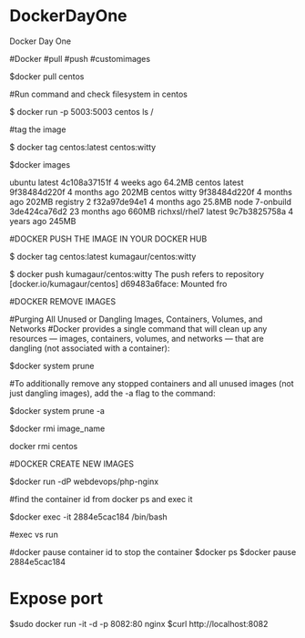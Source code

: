 # DockerDayOne
Docker Day One 


#Docker #pull #push #customimages


$docker pull centos

#Run command and check filesystem in centos 


$ docker run -p 5003:5003 centos ls /

#tag the image

$ docker tag centos:latest centos:witty

$docker images

ubuntu                        latest              4c108a37151f        4 weeks ago         64.2MB
centos                        latest              9f38484d220f        4 months ago        202MB
centos                        witty               9f38484d220f        4 months ago        202MB
registry                      2                   f32a97de94e1        4 months ago        25.8MB
node                          7-onbuild           3de424ca76d2        23 months ago       660MB
richxsl/rhel7                 latest              9c7b3825758a        4 years ago         245MB




#DOCKER PUSH THE IMAGE IN YOUR DOCKER HUB 

$ docker tag centos:latest kumagaur/centos:witty


$ docker push kumagaur/centos:witty
The push refers to repository [docker.io/kumagaur/centos]
d69483a6face: Mounted fro


#DOCKER REMOVE IMAGES


#Purging All Unused or Dangling Images, Containers, Volumes, and Networks
#Docker provides a single command that will clean up any resources — images, containers, volumes, and networks — that are dangling (not associated with a container):

$docker system prune

#To additionally remove any stopped containers and all unused images (not just dangling images), add the -a flag to the command:

$docker system prune -a


$docker rmi image_name

docker rmi centos


#DOCKER CREATE NEW IMAGES 

$docker run -dP webdevops/php-nginx

#find the container id from docker ps and exec it 

$docker exec -it  2884e5cac184  /bin/bash

#exec vs run 


#docker pause container id to stop the container
$docker ps
$docker pause 2884e5cac184


# Expose port 
$sudo docker run -it -d -p 8082:80 nginx
$curl http://localhost:8082

